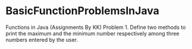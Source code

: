 # BasicFunctionProblemsInJava
Functions in Java (Assignments By KK)
Problem 1. Define two methods to print the maximum and the minimum number respectively among three numbers entered by the user.
